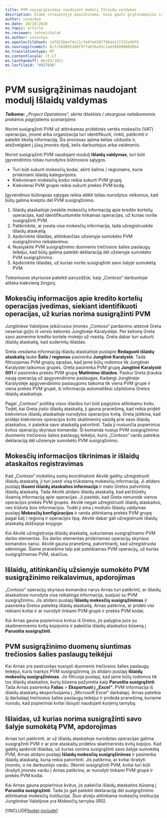 ```yaml
---
title: PVM susigrąžinimas naudojant modulį Išlaidų valdymas
description: Šiame straipsnyje paaiškinama, kaip gauti grąžinamąsias išmokas už reikalavimus atitinkančias pridėtinės vertės mokesčio (PVM) operacijas.
author: suvaidya
ms.date: 10/10/2020
ms.topic: article
ms.reviewer: johnmichalak
ms.author: suvaidya
ms.openlocfilehash: 1df921bbef4c11c7e07ed38775644117215a50fb
ms.sourcegitcommit: 6cfc50d89528df977a8f6a55c1ad39d99800d9b4
ms.translationtype: MT
ms.contentlocale: lt-LT
ms.lasthandoff: 06/03/2022
ms.locfileid: "8927936"
---
```

# <a name="vat-recovery-in-expense-management"></a>PVM susigrąžinimas naudojant modulį Išlaidų valdymas

_**Taikoma:** „Project Operations“, skirta ištekliais / atsargose nelaikomomis prekėmis pagrįstiems scenarijams_

Norint susigrąžinti PVM už atitinkamas pridėtinės vertės mokesčio (VAT) operacijas, įmonė arba organizacija turi identifikuoti, rinkti, patikrinti ir pateikti tikslią informaciją. Šis procesas apima kelias užduotis ir, atsižvelgiant į jūsų įmonės dydį, kelis darbuotojus arba vaidmenis.

Norint susigrąžinti PVM naudojant modulį **Išlaidų valdymas**, turi būti įgyvendintos toliau nurodytos būtinosios sąlygos.

- Turi būti sukurti mokesčių kodai, skirti šalims / regionams, kurie priskiriami išlaidų kategorijoms.
- Kiekvienam mokesčių kodui reikia sukurti PVM grupę.
- Kiekvienai PVM grupei reikia sukurti prekės PVM kodą.

Įgyvendinus būtinąsias sąlygas reikia atlikti toliau nurodytus veiksmus, kad būtų galima kreiptis dėl PVM susigrąžinimo.

1. Išlaidų ataskaitoje įveskite mokesčių informaciją apie kredito kortelių operacijas, kad identifikuotumėte tinkamas operacijas, už kurias norite susigrąžinti PVM.
2. Patikrinkite, ar įvesta visa mokesčių informacija, tada užregistruokite išlaidų ataskaitą.
3. Apdorokite išlaidas, atitinkančias užsienyje sumokėto PVM susigrąžinimo reikalavimus.
4. Nusiųskite PVM susigrąžinimo duomenis trečiosios šalies paslaugų teikėjui, kad būtų galima pateikti deklaraciją dėl užsienyje sumokėto PVM susigrąžinimo.
5. Apdorokite išlaidas, už kurias norite susigrąžinti savo šalyje sumokėtą PVM.

Tolesniuose skyriuose pateikti pavyzdžiai, kaip „Contoso“ darbuotojai atlieka kiekvieną žingsnį.

## <a name="enter-tax-information-about-credit-card-transactions-to-identify-eligible-vat-refunds"></a>Mokesčių informacijos apie kredito kortelių operacijas įvedimas, siekiant identifikuoti operacijas, už kurias norima susigrąžinti PVM

Jungtinėse Valstijose įsikūrusios įmonės „Contoso“ pardavimo atstovė Greta neseniai grįžo iš verslo kelionės Jungtinėje Karalystėje. Per kelionę Greta savo asmenine kredito kortele mokėjo už maistą. Greta dabar turi sukurti išlaidų ataskaitą, kad suderintų išlaidas.

Greta vesdama informaciją išlaidų ataskaitoje puslapio **Redaguoti išlaidų ataskaitą** lauke **Šalis / regionas** pasirenka **Jungtinė Karalystė**. Tada filtruojamas PVM grupių sąrašas, kad jame būtų rodomos tik Jungtinei Karalystei taikomos grupės. Greta pasirenka PVM grupę **Jungtinė Karalystė 001** ir pasirenka prekės PVM grupę **Maitinimo išlaidos**. Paskui Greta įtraukia naują operaciją už apgyvendinimo paslaugas. Kadangi Jungtinėje Karalystėje apgyvendinimo paslaugoms taikoma tik viena PVM grupė ir viena prekės PVM grupė, ši informacija automatiškai užpildoma Gretos išlaidų ataskaitoje.

Pagal „Contoso“ politiką visos išlaidos turi būti pagrįstos atitinkamu kvitu. Todėl, kai Greta įrašo išlaidų ataskaitą, ji gauna pranešimą, kad reikia pridėti kiekvienos išlaidų ataskaitoje nurodytos operacijos kvitą. Greta įsitikina, kad pridėjo kiekvienos operacijos kvito skaitmeninį vaizdą prie savo išlaidų ataskaitos, ir pateikia savo ataskaitą patvirtinti. Tada ji nusiunčia popierinius kvitus operacijų skyriaus komandai. Ši komanda nusiųs PVM susigrąžinimo duomenis trečiosios šalies paslaugų teikėjui, kuris „Contoso“ vardu pateikia deklaraciją dėl užsienyje sumokėto PVM susigrąžinimo.

## <a name="verify-tax-information-and-post-an-expense-report"></a>Mokesčių informacijos tikrinimas ir išlaidų ataskaitos registravimas

Kad „Contoso“ mokėtinų sumų koordinatorė Akvilė galėtų užregistruoti išlaidų ataskaitą, ji turi įvesti visą trūkstamą mokesčių informaciją. Ji atidaro puslapį **Išsami išlaidų ataskaitos informacija** ir mato Gretos patvirtintą išlaidų ataskaitą. Tada Akvilė atidaro išlaidų ataskaitą, kad peržiūrėtų išsamią informaciją apie operacijas. Ji pastebi, kad Greta nenurodė vienos operacijos prekės PVM grupės. Akvilė negali užregistruoti išlaidų ataskaitos, nes trūksta šios informacijos. Todėl ji eina į modulio Išlaidų valdymas puslapį **Mokesčių konfigūracijos** ir randa atitinkamą prekės PVM grupę pagal šalį / regioną ir operacijos tipą. Akvilė dabar gali užregistruoti išlaidų ataskaitą didžiojoje knygoje.

Kai Akvilė užregistruoja išlaidų ataskaitą, sukuriamas susigrąžinamo PVM darbo elementas. Šis darbo elementas priskiriamas operacijų skyriaus komandos nariui. Akvilė gauna pranešimą, patvirtinantį, kad užregistruota sėkmingai. Šiame pranešime taip pat pateikiamas PVM operacijų, už kurias susigrąžinamas PVM, skaičius.

## <a name="process-expenses-that-are-eligible-for-international-vat-recovery"></a>Išlaidų, atitinkančių užsienyje sumokėto PVM susigrąžinimo reikalavimus, apdorojimas

„Contoso“ operacijų skyriaus komandos narys Arnas turi patikrinti, ar išlaidų ataskaitose nurodyta visa reikalinga informacija, susijusi su PVM susigrąžinimu. Jis atidaro puslapį **Išlaidų mokesčių susigrąžinimas** ir pasirenka Gretos pateiktą išlaidų ataskaitą. Arnas patikrina, ar pridėti visi reikiami kvitai ir ar nurodyti tinkami PVM grupė ir prekės PVM kodai.

Kai Arnas gauna popierinius kvitus iš Gretos, jis palygina juos su skaitmeninėmis kvitų kopijomis ir pakeičia išlaidų ataskaitos būseną į **Paruošta susigrąžinti**.

## <a name="send-vat-recovery-data-to-the-third-party-vendor"></a>PVM susigrąžinimo duomenų siuntimas trečiosios šalies paslaugų teikėjui

Kai Arnas yra pasiruošęs nusiųsti duomenis trečiosios šalies paslaugų teikėjui, kuris tvarkys PVM susigrąžinimą, jis atidaro puslapį **Išlaidų mokesčių susigrąžinimas**. Jis filtruoja puslapį, kad jame būtų rodomos tik tos išlaidų ataskaitos, kurių būsena pažymėta kaip **Paruošta susigrąžinti**. Tada Arnas pasirenka **Failas** &gt; **Eksportuoti į „Excel“**. PVM informacija iš išlaidų ataskaitų eksportuojama į „Microsoft Excel“ darbalapį. Arnas pateikia šį darbalapį trečiosios šalies paslaugų teikėjui ir prideda pranešimą, kuriame nurodo, kad popieriniai kvitai išsiųsti naudojant kurjerių tarnybą.

## <a name="process-expenses-for-domestic-vat-recovery"></a>Išlaidas, už kurias norima susigrąžinti savo šalyje sumokėtą PVM, apdorojimas

Arnas turi patikrinti, ar už išlaidų ataskaitoje nurodytas operacijas galima susigrąžinti PVM ir ar prie ataskaitų pridėtos skaitmeninės kvitų kopijos. Kad galėtų apdoroti išlaidas, už kurias norima susigrąžinti savo šalyje sumokėtą PVM, Arnas atidaro puslapį **Išlaidų mokesčių susigrąžinimas** ir pasirenka išlaidų ataskaitą, kurią reikia patvirtinti. Jis patikrina, ar kvitai išrašyti įmonės, o ne darbuotojo vardu. (Norint susigrąžinti PVM, kvitai turi būti išrašyti įmonės vardu.) Arnas patikrina, ar nurodyti tinkami PVM grupė ir prekės PVM kodai.

Kai Arnas gauna popierinius kvitus, jis pakeičia išlaidų ataskaitos būseną į **Paruošta susigrąžinti**. Tada jis gali pateikti deklaraciją dėl susigrąžinimo atitinkamai mokesčių institucijai. Šiuo atveju atitinkama mokesčių institucija Jungtinėse Valstijose yra Mokesčių tarnyba (IRS).


[!INCLUDE[footer-include](../includes/footer-banner.md)]
